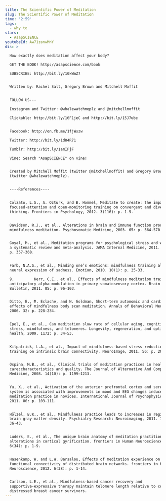 ```yaml
---
title: The Scientific Power of Meditation
slug: The Scientific Power of Meditation
time: '2:59'
tags:
  - why to
stars:
  - AsapSCIENCE
youtubeId: Aw71zanwMnY
dis: >

  How exactly does meditation affect your body?

  GET THE BOOK! http://asapscience.com/book

  SUBSCRIBE: http://bit.ly/10kWnZ7


  Written by: Rachel Salt, Gregory Brown and Mitchell Moffit


  FOLLOW US---

  Instagram and Twitter: @whalewatchmeplz and @mitchellmoffit 

  Clickable: http://bit.ly/16F1jeC and http://bit.ly/15J7ube


  Facebook: http://on.fb.me/1fjWszw

  Twitter: http://bit.ly/1d84R71

  Tumblr: http://bit.ly/1amIPjF

  Vine: Search "AsapSCIENCE" on vine!


  Created by Mitchell Moffit (twitter @mitchellmoffit) and Gregory Brown
  (twitter @whalewatchmeplz).


  ----References----


  Colzato, L.S., A. Ozturk, and B. Hommel, Meditate to create: the impact of
  focused-attention and open-monitoring training on convergent and divergent
  thinking. Frontiers in Psychology, 2012. 3(116): p. 1-5.


  Davidson, R.J., et al., Alterations in brain and immune function produced by
  mindfulness meditation. Psychosomatic Medicine, 2003. 65: p. 564-570.


  Goyal, M., et al., Meditation programs for psychological stress and well-being
  a systematic review and meta-analysis. JAMA Internal Medicine, 2011. 174(3):
  p. 357-368.


  Farb, N.A.S., et al., Minding one’s emotions: mindfulness training alters the
  neural expression of sadness. Emotion, 2010. 10(1): p. 25-33.

  9.         Kerr, C.E., et al., Effects of mindfulness meditation training on
  anticipatory alpha modulation in primary somatosensory cortex. Brain Research
  Bulletin, 2011. 85: p. 96-103.


  Ditto, B., M. Eclache, and N. Goldman, Short-term autonomic and cardiovascular
  effects of mindfulness body scan meditation. Annals of Behavioral Medicine,
  2006. 32: p. 228-234.


  Epel, E., et al., Can meditation slow rate of cellular aging, cognitive
  stress, mindfulness, and telomeres. Longevity, regeneration, and optimal
  health, 2009. 1172: p. 34-53.


  Kilpatrick, L.A., et al., Impact of mindfulness-based stress reduction
  training on intrinsic brain connectivity. NeuroImage, 2011. 56: p. 290–298.


  Ospina, M.B., et al., Clinical trials of meditation practices in health
  care:characteristics and quality. The Journal of Alternative And Complementary
  Medicine, 2008. 14(10): p. 1199–1213.


  Yu, X., et al., Activation of the anterior prefrontal cortex and serotonergic
  system is associated with improvements in mood and EEG changes induced by Zen
  meditation practice in novices. International Journal of Psychophysiology,
  2011. 80: p. 103-111.


  Hölzel, B.K., et al., Mindfulness practice leads to increases in regional
  brain gray matter density. Psychiatry Research: Neuroimaging, 2011. 191: p.
  36-43.


  Luders, E., et al., The unique brain anatomy of meditation practitioners:
  alterations in cortical gyrification. frontiers in Human Neuroscience, 2012.
  6(34): p. 1-9.


  Hasenkamp, W. and L.W. Barsalou, Effects of meditation experience on
  functional connectivity of distributed brain networks. frontiers in Human
  Neuroscience, 2012. 6(38): p. 1-14.


  Carlson, L.E., et al., Mindfulness-based cancer recovery and
  supportive-expressive therapy maintain telomere length relative to controls in
  distressed breast cancer survivors.
---
```

